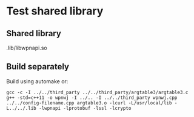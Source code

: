 # Test shared library

## Shared library

.lib/libwpnapi.so

## Build separately

Build using automake or:
```
gcc -c -I ../../third_party ../../third_party/argtable3/argtable3.c
g++ -std=c++11 -o wpnwj -I ../.. -I ../../third_party wpnwj.cpp ../../config-filename.cpp argtable3.o -lcurl -L/usr/local/lib -L../../.lib -lwpnapi -lprotobuf -lssl -lcrypto
```
